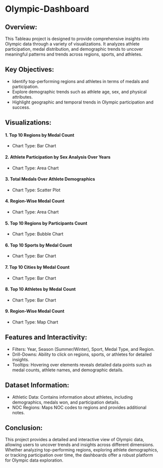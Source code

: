 # Olympic-Dashboard

## Overview:

This Tableau project is designed to provide comprehensive insights into Olympic data through a variety of visualizations. It analyzes athlete participation, medal distribution, and demographic trends to uncover meaningful patterns and trends across regions, sports, and athletes.

## Key Objectives:

- Identify top-performing regions and athletes in terms of medals and participation.
- Explore demographic trends such as athlete age, sex, and physical attributes.
- Highlight geographic and temporal trends in Olympic participation and success.

## Visualizations:

#### 1. Top 10 Regions by Medal Count 
- Chart Type: Bar Chart

#### 2. Athlete Participation by Sex Analysis Over Years
- Chart Type: Area Chart

#### 3. Total Medals Over Athlete Demographics
- Chart Type: Scatter Plot

#### 4. Region-Wise Medal Count
- Chart Type: Area Chart

#### 5. Top 10 Regions by Participants Count
- Chart Type: Bubble Chart

#### 6. Top 10 Sports by Medal Count 
- Chart Type: Bar Chart

#### 7. Top 10 Cities by Medal Count 
- Chart Type: Bar Chart

#### 8. Top 10 Athletes by Medal Count
- Chart Type: Bar Chart

#### 9. Region-Wise Medal Count
- Chart Type: Map Chart

## Features and Interactivity:

- Filters: Year, Season (Summer/Winter), Sport, Medal Type, and Region.
- Drill-Downs: Ability to click on regions, sports, or athletes for detailed insights.
- Tooltips: Hovering over elements reveals detailed data points such as medal counts, athlete names, and demographic details.

## Dataset Information:

- Athletic Data: Contains information about athletes, including demographics, medals won, and participation details.
- NOC Regions: Maps NOC codes to regions and provides additional notes.

## Conclusion:

This project provides a detailed and interactive view of Olympic data, allowing users to uncover trends and insights across different dimensions. Whether analyzing top-performing regions, exploring athlete demographics, or tracking participation over time, the dashboards offer a robust platform for Olympic data exploration.

